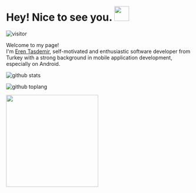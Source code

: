 
<h1> Hey! Nice to see you. <img src="https://emojis.slackmojis.com/emojis/images/1531849430/4246/blob-sunglasses.gif?1531849430" width="40"/></h1>

![visitor](https://visitor-badge.glitch.me/badge?page_id=etasdemir.etasdemir)
<br/>

Welcome to my page!
</br>
I'm [Eren Tasdemir](https://etasdemir.github.io/), self-motivated and enthusiastic software developer from Turkey with a strong background in mobile application development, especially on Android.
</br>

![github stats](https://github-readme-stats.vercel.app/api?username=etasdemir&show_icons=true&theme=radical&count_private=true)

![github toplang](https://github-readme-stats.vercel.app/api/top-langs/?username=etasdemir&layout=compact&theme=nightowl&card_width=445)

<img src="https://c.tenor.com/aF0ipAtOk9cAAAAC/spy-x-family-anya.gif" width="250"  />

